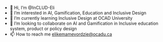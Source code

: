 - 👋 Hi, I’m @InCLUD-Eli
- 👀 I’m interested in AI, Gamification, Education and Inclusive Design 
- 🌱 I’m currently learning Inclusive Design at OCAD University 
- 💞️ I’m looking to collaborate on AI and Gamification in Inclusive education system, product or policy design
- 📫 How to reach me elikemamevordzie@ocadu.ca

<!---
InCLUD-Eli/InCLUD-Eli is a ✨ special ✨ repository because its `README.md` (this file) appears on your GitHub profile.
You can click the Preview link to take a look at your changes.
--->

